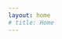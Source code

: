```yaml
---
layout: home
# title: Home
---
```


<!-- ## Note

Welcome, this is my new personal website, created just in November 2023. For this, not all of my projects are here (I will try to add them on an ongoing basis). In any case, I invite you to take a look :]

If you want to contact with me, please visit: [contact](about). -->
